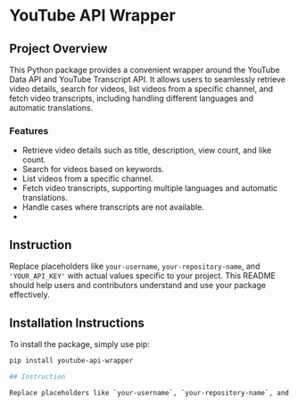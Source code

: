 # YouTube API Wrapper

## Project Overview

This Python package provides a convenient wrapper around the YouTube Data API and YouTube Transcript API. It allows users to seamlessly retrieve video details, search for videos, list videos from a specific channel, and fetch video transcripts, including handling different languages and automatic translations.

### Features
- Retrieve video details such as title, description, view count, and like count.
- Search for videos based on keywords.
- List videos from a specific channel.
- Fetch video transcripts, supporting multiple languages and automatic translations.
- Handle cases where transcripts are not available.
- 
## Instruction

Replace placeholders like `your-username`, `your-repository-name`, and `'YOUR_API_KEY'` with actual values specific to your project. This README should help users and contributors understand and use your package effectively.

## Installation Instructions

To install the package, simply use pip:

```bash
pip install youtube-api-wrapper

## Instruction

Replace placeholders like `your-username`, `your-repository-name`, and `'YOUR_API_KEY'` with actual values specific to your project. This README should help users and contributors understand and use your package effectively.


